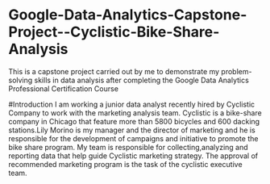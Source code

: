 # Google-Data-Analytics-Capstone-Project--Cyclistic-Bike-Share-Analysis
This is a capstone project carried out by me to demonstrate my problem-solving skills in data analysis after completing the Google Data Analytics Professional Certification Course

#Introduction
I am working a junior data analyst recently hired by Cyclistic Company to work with the marketing analysis team.
Cyclistic is a bike-share company in Chicago that feature more than 5800 bicycles and 600 dacking stations.​Lily Morino is my manager and the director of marketing and he is responsible for the development of campaigns and initiative to promote the bike share program. My team is responsible for collecting,analyzing and reporting data that help guide Cyclistic marketing strategy. The approval of recommended marketing program is the task of the cyclistic executive team.
